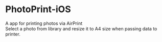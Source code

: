 # PhotoPrint-iOS
A app for printing photos via AirPrint<br>
Select a photo from library and resize it to A4 size when passing data to printer.
